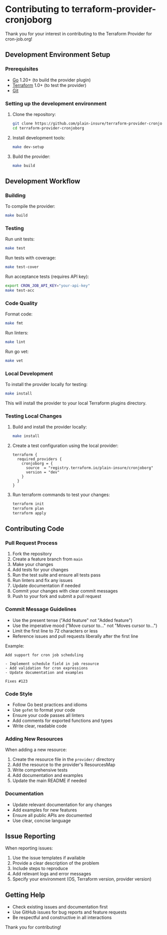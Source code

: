 # Contributing to terraform-provider-cronjoborg

Thank you for your interest in contributing to the Terraform Provider for cron-job.org!

## Development Environment Setup

### Prerequisites

- [Go](https://golang.org/doc/install) 1.20+ (to build the provider plugin)
- [Terraform](https://www.terraform.io/downloads.html) 1.0+ (to test the provider)
- [Git](https://git-scm.com/downloads)

### Setting up the development environment

1. Clone the repository:
   ```bash
   git clone https://github.com/plain-insure/terraform-provider-cronjoborg.git
   cd terraform-provider-cronjoborg
   ```

2. Install development tools:
   ```bash
   make dev-setup
   ```

3. Build the provider:
   ```bash
   make build
   ```

## Development Workflow

### Building

To compile the provider:
```bash
make build
```

### Testing

Run unit tests:
```bash
make test
```

Run tests with coverage:
```bash
make test-cover
```

Run acceptance tests (requires API key):
```bash
export CRON_JOB_API_KEY="your-api-key"
make test-acc
```

### Code Quality

Format code:
```bash
make fmt
```

Run linters:
```bash
make lint
```

Run go vet:
```bash
make vet
```

### Local Development

To install the provider locally for testing:
```bash
make install
```

This will install the provider to your local Terraform plugins directory.

### Testing Local Changes

1. Build and install the provider locally:
   ```bash
   make install
   ```

2. Create a test configuration using the local provider:
   ```hcl
   terraform {
     required_providers {
       cronjoborg = {
         source  = "registry.terraform.io/plain-insure/cronjoborg"
         version = "dev"
       }
     }
   }
   ```

3. Run terraform commands to test your changes:
   ```bash
   terraform init
   terraform plan
   terraform apply
   ```

## Contributing Code

### Pull Request Process

1. Fork the repository
2. Create a feature branch from `main`
3. Make your changes
4. Add tests for your changes
5. Run the test suite and ensure all tests pass
6. Run linters and fix any issues
7. Update documentation if needed
8. Commit your changes with clear commit messages
9. Push to your fork and submit a pull request

### Commit Message Guidelines

- Use the present tense ("Add feature" not "Added feature")
- Use the imperative mood ("Move cursor to..." not "Moves cursor to...")
- Limit the first line to 72 characters or less
- Reference issues and pull requests liberally after the first line

Example:
```
Add support for cron job scheduling

- Implement schedule field in job resource
- Add validation for cron expressions
- Update documentation and examples

Fixes #123
```

### Code Style

- Follow Go best practices and idioms
- Use `gofmt` to format your code
- Ensure your code passes all linters
- Add comments for exported functions and types
- Write clear, readable code

### Adding New Resources

When adding a new resource:

1. Create the resource file in the `provider/` directory
2. Add the resource to the provider's ResourcesMap
3. Write comprehensive tests
4. Add documentation and examples
5. Update the main README if needed

### Documentation

- Update relevant documentation for any changes
- Add examples for new features
- Ensure all public APIs are documented
- Use clear, concise language

## Issue Reporting

When reporting issues:

1. Use the issue templates if available
2. Provide a clear description of the problem
3. Include steps to reproduce
4. Add relevant logs and error messages
5. Specify your environment (OS, Terraform version, provider version)

## Getting Help

- Check existing issues and documentation first
- Use GitHub issues for bug reports and feature requests
- Be respectful and constructive in all interactions

Thank you for contributing!